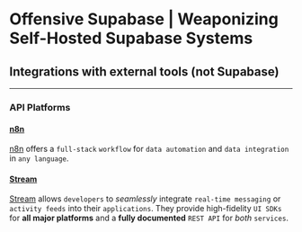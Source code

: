 # Offensive Supabase | Weaponizing Self-Hosted Supabase Systems



## Integrations with external tools (not Supabase)
---


### API Platforms

#### [n8n](https://supabase.com/partners/integrations/n8n)
[n8n](https://supabase.com/partners/integrations/n8n) offers a `full-stack` `workflow` for `data automation` and `data integration` in `any language`.

#### [Stream](https://supabase.com/partners/integrations/getstream_io)
[Stream](https://supabase.com/partners/integrations/getstream_io) allows `developers` to *seamlessly* integrate `real-time messaging` or `activity feeds` into their `applications`. 
They provide high-fidelity `UI SDKs` for **all major platforms** and a **fully documented** `REST API` for *both* `services`.